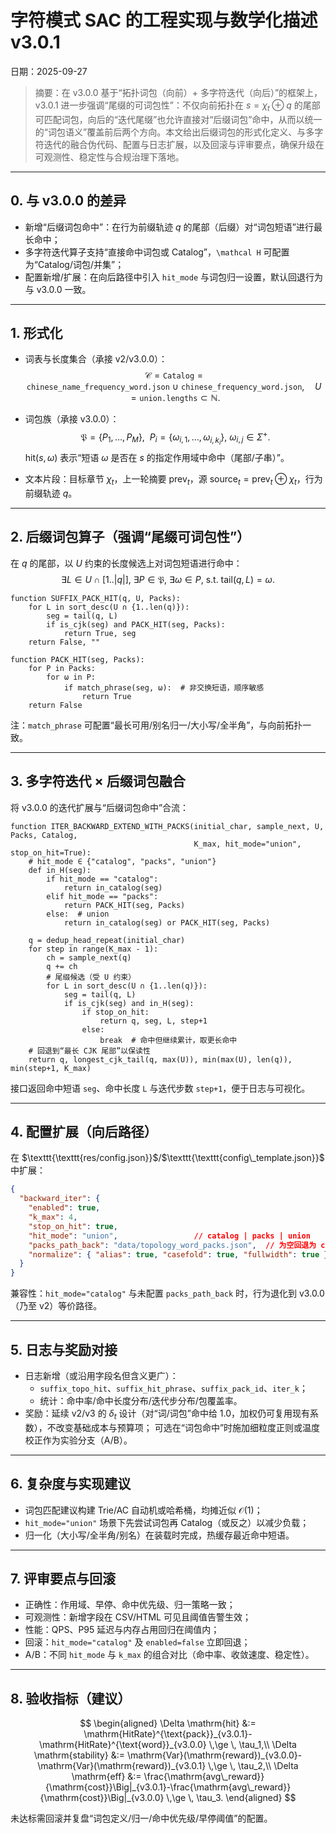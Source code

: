 # 字符模式 SAC 的工程实现与数学化描述v3.0.1
日期：2025-09-27


> 摘要：在 v3.0.0 基于“拓扑词包（向前）+ 多字符迭代（向后）”的框架上，v3.0.1 进一步强调“尾缀的可词包性”：不仅向前拓扑在 $s=\chi_t\oplus q$ 的尾部可匹配词包，向后的“迭代尾缀”也允许直接对“后缀词包”命中，从而以统一的“词包语义”覆盖前后两个方向。本文给出后缀词包的形式化定义、与多字符迭代的融合伪代码、配置与日志扩展，以及回滚与评审要点，确保升级在可观测性、稳定性与合规治理下落地。

---

## 0. 与 v3.0.0 的差异

- 新增“后缀词包命中”：在行为前缀轨迹 $q$ 的尾部（后缀）对“词包短语”进行最长命中；
- 多字符迭代算子支持“直接命中词包或 Catalog”，`\mathcal H` 可配置为“Catalog/词包/并集”；
- 配置新增/扩展：在向后路径中引入 `hit_mode` 与词包归一设置，默认回退行为与 v3.0.0 一致。

---

## 1. 形式化

- 词表与长度集合（承接 v2/v3.0.0）：
  $$\mathcal{C}=\texttt{Catalog}=\texttt{chinese\_name\_frequency\_word.json}\ \cup\ \texttt{chinese\_frequency\_word.json},\quad U=\texttt{union.lengths}\subset\mathbb{N}.$$

- 词包族（承接 v3.0.0）：
  $$\mathfrak{P}=\{P_1,\dots,P_M\},\ \ P_i=\{\omega_{i,1},\dots,\omega_{i,k_i}\},\ \omega_{i,j}\in\Sigma^{+}.$$
  $\mathrm{hit}(s,\omega)$ 表示“短语 $\omega$ 是否在 $s$ 的指定作用域中命中（尾部/子串）”。

- 文本片段：目标章节 $\chi_t$，上一轮摘要 $\mathrm{prev}_t$，源 $\mathrm{source}_t=\mathrm{prev}_t\oplus\chi_t$，行为前缀轨迹 $q$。

---

## 2. 后缀词包算子（强调“尾缀可词包性”）

在 $q$ 的尾部，以 $U$ 约束的长度候选上对词包短语进行命中：
$$\exists L\in U\cap[1..|q|],\ \exists P\in\mathfrak{P},\ \exists\omega\in P,\ \text{s.t. }\mathrm{tail}(q,L)=\omega.$$

```pseudo
function SUFFIX_PACK_HIT(q, U, Packs):
    for L in sort_desc(U ∩ {1..len(q)}):
        seg = tail(q, L)
        if is_cjk(seg) and PACK_HIT(seg, Packs):
            return True, seg
    return False, ""

function PACK_HIT(seg, Packs):
    for P in Packs:
        for ω in P:
            if match_phrase(seg, ω):  # 非交换短语，顺序敏感
                return True
    return False
```

注：`match_phrase` 可配置“最长可用/别名归一/大小写/全半角”，与向前拓扑一致。

---

## 3. 多字符迭代 × 后缀词包融合

将 v3.0.0 的迭代扩展与“后缀词包命中”合流：

```pseudo
function ITER_BACKWARD_EXTEND_WITH_PACKS(initial_char, sample_next, U, Packs, Catalog,
                                         K_max, hit_mode="union", stop_on_hit=True):
    # hit_mode ∈ {"catalog", "packs", "union"}
    def in_H(seg):
        if hit_mode == "catalog":
            return in_catalog(seg)
        elif hit_mode == "packs":
            return PACK_HIT(seg, Packs)
        else:  # union
            return in_catalog(seg) or PACK_HIT(seg, Packs)

    q = dedup_head_repeat(initial_char)
    for step in range(K_max - 1):
        ch = sample_next(q)
        q += ch
        # 尾缀候选（受 U 约束）
        for L in sort_desc(U ∩ {1..len(q)}):
            seg = tail(q, L)
            if is_cjk(seg) and in_H(seg):
                if stop_on_hit:
                    return q, seg, L, step+1
                else:
                    break  # 命中但继续累计，取更长命中
    # 回退到“最长 CJK 尾部”以保读性
    return q, longest_cjk_tail(q, max(U)), min(max(U), len(q)), min(step+1, K_max)
```

接口返回命中短语 `seg`、命中长度 `L` 与迭代步数 `step+1`，便于日志与可视化。

---

## 4. 配置扩展（向后路径）

在 $\texttt{\texttt{res/config.json}}$/$\texttt{\texttt{config\_template.json}}$ 中扩展：

```json
{
  "backward_iter": {
    "enabled": true,
    "k_max": 4,
    "stop_on_hit": true,
    "hit_mode": "union",                 // catalog | packs | union
    "packs_path_back": "data/topology_word_packs.json",  // 为空回退为 catalog
    "normalize": { "alias": true, "casefold": true, "fullwidth": true }
  }
}
```

兼容性：`hit_mode="catalog"` 与未配置 `packs_path_back` 时，行为退化到 v3.0.0（乃至 v2）等价路径。

---

## 5. 日志与奖励对接

- 日志新增（或沿用字段名但含义更广）：
  - `suffix_topo_hit`、`suffix_hit_phrase`、`suffix_pack_id`、`iter_k`；
  - 统计：命中率/命中长度分布/迭代步分布/包覆盖率。
- 奖励：延续 v2/v3 的 $\delta_t$ 设计（对“词/词包”命中给 1.0，加权仍可复用现有系数），不改变基础成本与预算项；
  可选在“词包命中”时施加细粒度正则或温度校正作为实验分支（A/B）。

---

## 6. 复杂度与实现建议

- 词包匹配建议构建 Trie/AC 自动机或哈希桶，均摊近似 $\mathcal{O}(1)$；
- `hit_mode="union"` 场景下先尝试词包再 Catalog（或反之）以减少负载；
- 归一化（大小写/全半角/别名）在装载时完成，热缓存最近命中短语。

---

## 7. 评审要点与回滚

- 正确性：作用域、早停、命中优先级、归一策略一致；
- 可观测性：新增字段在 CSV/HTML 可见且阈值告警生效；
- 性能：QPS、P95 延迟与内存占用回归在阈值内；
- 回滚：`hit_mode="catalog"` 及 `enabled=false` 立即回退；
- A/B：不同 `hit_mode` 与 `k_max` 的组合对比（命中率、收敛速度、稳定性）。

---

## 8. 验收指标（建议）

$$
\begin{aligned}
\Delta \mathrm{hit} &:= \mathrm{HitRate}^{\text{pack}}_{v3.0.1}-\mathrm{HitRate}^{\text{word}}_{v3.0.0} \,\ge \, \tau_1,\\
\Delta \mathrm{stability} &:= \mathrm{Var}(\mathrm{reward})_{v3.0.0}-\mathrm{Var}(\mathrm{reward})_{v3.0.1} \,\ge \, \tau_2,\\
\Delta \mathrm{eff} &:= \frac{\mathrm{avg\_reward}}{\mathrm{cost}}\Big|_{v3.0.1}-\frac{\mathrm{avg\_reward}}{\mathrm{cost}}\Big|_{v3.0.0} \,\ge \, \tau_3.
\end{aligned}
$$

未达标需回滚并复盘“词包定义/归一/命中优先级/早停阈值”的配置。